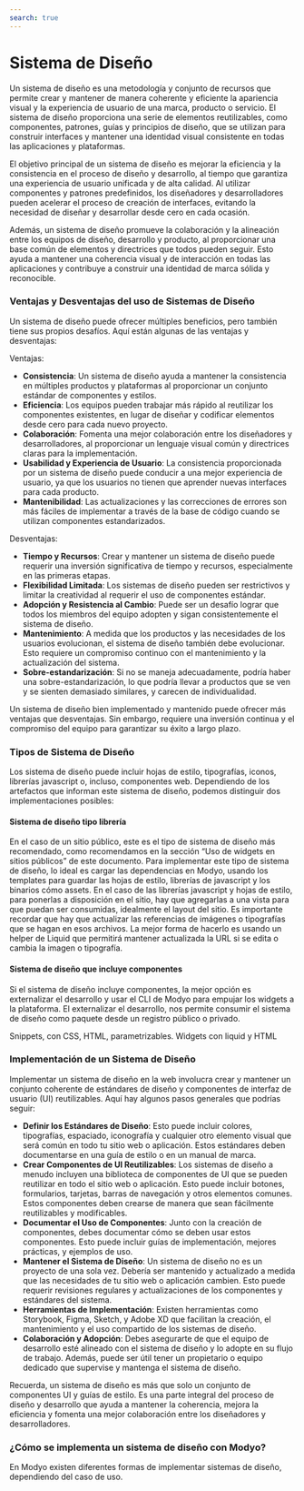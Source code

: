 ```yaml
---
search: true
---
```


# Sistema de Diseño

Un sistema de diseño es una metodología y conjunto de recursos que permite crear y mantener de manera coherente y
eficiente la apariencia visual y la experiencia de usuario de una marca, producto o servicio. El sistema de diseño
proporciona una serie de elementos reutilizables, como componentes, patrones, guías y principios de diseño, que se
utilizan para construir interfaces y mantener una identidad visual consistente en todas las aplicaciones y plataformas.

El objetivo principal de un sistema de diseño es mejorar la eficiencia y la consistencia en el proceso de diseño y
desarrollo, al tiempo que garantiza una experiencia de usuario unificada y de alta calidad. Al utilizar componentes y
patrones predefinidos, los diseñadores y desarrolladores pueden acelerar el proceso de creación de interfaces, evitando
la necesidad de diseñar y desarrollar desde cero en cada ocasión.

Además, un sistema de diseño promueve la colaboración y la alineación entre los equipos de diseño, desarrollo y
producto, al proporcionar una base común de elementos y directrices que todos pueden seguir. Esto ayuda a mantener una
coherencia visual y de interacción en todas las aplicaciones y contribuye a construir una identidad de marca sólida y
reconocible.

### Ventajas y Desventajas del uso de Sistemas de Diseño

Un sistema de diseño puede ofrecer múltiples beneficios, pero también tiene sus propios desafíos. Aquí están algunas de
las ventajas y desventajas:

Ventajas:

- **Consistencia**: Un sistema de diseño ayuda a mantener la consistencia en múltiples productos y plataformas al
   proporcionar un conjunto estándar de componentes y estilos.
- **Eficiencia**: Los equipos pueden trabajar más rápido al reutilizar los componentes existentes, en lugar de diseñar
   y codificar elementos desde cero para cada nuevo proyecto.
- **Colaboración**: Fomenta una mejor colaboración entre los diseñadores y desarrolladores, al proporcionar un lenguaje
   visual común y directrices claras para la implementación.
- **Usabilidad y Experiencia de Usuario**: La consistencia proporcionada por un sistema de diseño puede conducir a una
   mejor experiencia de usuario, ya que los usuarios no tienen que aprender nuevas interfaces para cada producto.
- **Mantenibilidad**: Las actualizaciones y las correcciones de errores son más fáciles de implementar a través de la
   base de código cuando se utilizan componentes estandarizados.

Desventajas:

- **Tiempo y Recursos**: Crear y mantener un sistema de diseño puede requerir una inversión significativa de tiempo y
   recursos, especialmente en las primeras etapas.
- **Flexibilidad Limitada**: Los sistemas de diseño pueden ser restrictivos y limitar la creatividad al requerir el uso
   de componentes estándar.
- **Adopción y Resistencia al Cambio**: Puede ser un desafío lograr que todos los miembros del equipo adopten y sigan
   consistentemente el sistema de diseño.
- **Mantenimiento**: A medida que los productos y las necesidades de los usuarios evolucionan, el sistema de diseño
   también debe evolucionar. Esto requiere un compromiso continuo con el mantenimiento y la actualización del sistema.
- **Sobre-estandarización**: Si no se maneja adecuadamente, podría haber una sobre-estandarización, lo que podría
   llevar a productos que se ven y se sienten demasiado similares, y carecen de individualidad.

Un sistema de diseño bien implementado y mantenido puede ofrecer más ventajas que desventajas. Sin embargo, requiere una
inversión continua y el compromiso del equipo para garantizar su éxito a largo plazo.

### Tipos de Sistema de Diseño

Los sistema de diseño puede incluir hojas de estilo, tipografías, iconos, librerías javascript o, incluso, componentes
web. Dependiendo de los artefactos que informan este sistema de diseño, podemos distinguir dos implementaciones
posibles:

#### Sistema de diseño tipo librería

En el caso de un sitio público, este es el tipo de sistema de diseño más recomendado, como recomendamos en la sección
“Uso de widgets en sitios públicos” de este documento.
Para implementar este tipo de sistema de diseño, lo ideal es cargar las dependencias en Modyo, usando los templates
para guardar las hojas de estilo, librerías de javascript y los binarios cómo assets.
En el caso de las librerías javascript y hojas de estilo, para ponerlas a disposición en el sitio, hay que agregarlas
a una vista para que puedan ser consumidas, idealmente el layout del sitio.
Es importante recordar que hay que actualizar las referencias de imágenes o tipografías que se hagan en esos
archivos. La mejor forma de hacerlo es usando un helper de Liquid que permitirá mantener actualizada la URL si se
edita o cambia la imagen o tipografía.

#### Sistema de diseño que incluye componentes

Si el sistema de diseño incluye componentes, la mejor opción es externalizar el desarrollo y usar el CLI de Modyo
para empujar los widgets a la plataforma.
El externalizar el desarrollo, nos permite consumir el sistema de diseño como paquete desde un registro público o
privado.

Snippets, con CSS, HTML, parametrizables. Widgets con liquid y HTML

### Implementación de un Sistema de Diseño

Implementar un sistema de diseño en la web involucra crear y mantener un conjunto coherente de estándares de diseño y
componentes de interfaz de usuario (UI) reutilizables. Aquí hay algunos pasos generales que podrías seguir:

- **Definir los Estándares de Diseño**: Esto puede incluir colores, tipografías, espaciado, iconografía y cualquier
  otro elemento visual que será común en todo tu sitio web o aplicación. Estos estándares deben documentarse en una
  guía de estilo o en un manual de marca.
- **Crear Componentes de UI Reutilizables**: Los sistemas de diseño a menudo incluyen una biblioteca de componentes de
  UI que se pueden reutilizar en todo el sitio web o aplicación. Esto puede incluir botones, formularios, tarjetas,
  barras de navegación y otros elementos comunes. Estos componentes deben crearse de manera que sean fácilmente
  reutilizables y modificables.
- **Documentar el Uso de Componentes**: Junto con la creación de componentes, debes documentar cómo se deben usar estos
  componentes. Esto puede incluir guías de implementación, mejores prácticas, y ejemplos de uso.
- **Mantener el Sistema de Diseño**: Un sistema de diseño no es un proyecto de una sola vez. Debería ser mantenido y
  actualizado a medida que las necesidades de tu sitio web o aplicación cambien. Esto puede requerir revisiones
  regulares y actualizaciones de los componentes y estándares del sistema.
- **Herramientas de Implementación**: Existen herramientas como Storybook, Figma, Sketch, y Adobe XD que facilitan la
  creación, el mantenimiento y el uso compartido de los sistemas de diseño.
- **Colaboración y Adopción**: Debes asegurarte de que el equipo de desarrollo esté alineado con el sistema de diseño y
  lo adopte en su flujo de trabajo. Además, puede ser útil tener un propietario o equipo dedicado que supervise y
  mantenga el sistema de diseño.

Recuerda, un sistema de diseño es más que solo un conjunto de componentes UI y guías de estilo. Es una parte integral
del proceso de diseño y desarrollo que ayuda a mantener la coherencia, mejora la eficiencia y fomenta una mejor
colaboración entre los diseñadores y desarrolladores.

### ¿Cómo se implementa un sistema de diseño con Modyo?

En Modyo existen diferentes formas de implementar sistemas de diseño, dependiendo del caso de uso.


